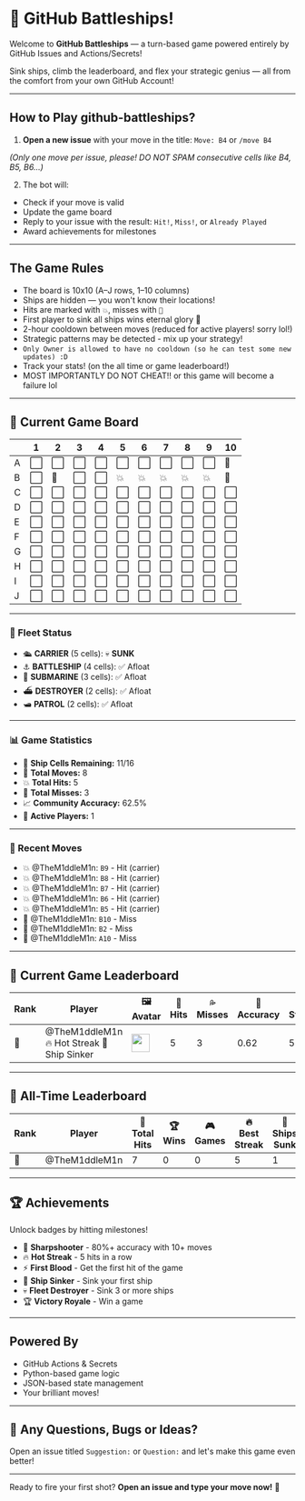 # 🚢 GitHub Battleships!

Welcome to **GitHub Battleships** — a turn-based game powered entirely by GitHub Issues and Actions/Secrets!

Sink ships, climb the leaderboard, and flex your strategic genius — all from the comfort from your own GitHub Account!

---

## How to Play github-battleships?

1. **Open a new issue** with your move in the title: `Move: B4` or `/move B4`

*(Only one move per issue, please! DO NOT SPAM consecutive cells like B4, B5, B6...)*

2. The bot will:
- Check if your move is valid
- Update the game board
- Reply to your issue with the result: `Hit!`, `Miss!`, or `Already Played`
- Award achievements for milestones

---

## The Game Rules

- The board is 10x10 (A–J rows, 1–10 columns)
- Ships are hidden — you won't know their locations!
- Hits are marked with `💥`, misses with `🌊`
- First player to sink all ships wins eternal glory 👑
- 2-hour cooldown between moves (reduced for active players! sorry lol!)
- Strategic patterns may be detected - mix up your strategy!
- `Only Owner is allowed to have no cooldown (so he can test some new updates) :D`
- Track your stats! (on the all time or game leaderboard!)
- MOST IMPORTANTLY DO NOT CHEAT!! or this game will become a failure lol

---

## 🎯 Current Game Board

<!-- BOARD_START -->
|   | 1 | 2 | 3 | 4 | 5 | 6 | 7 | 8 | 9 | 10 |
|---|---|---|---|---|---|---|---|---|---|---|
| A | ⬜ | ⬜ | ⬜ | ⬜ | ⬜ | ⬜ | ⬜ | ⬜ | ⬜ | 🌊 |
| B | ⬜ | 🌊 | ⬜ | ⬜ | 💥 | 💥 | 💥 | 💥 | 💥 | 🌊 |
| C | ⬜ | ⬜ | ⬜ | ⬜ | ⬜ | ⬜ | ⬜ | ⬜ | ⬜ | ⬜ |
| D | ⬜ | ⬜ | ⬜ | ⬜ | ⬜ | ⬜ | ⬜ | ⬜ | ⬜ | ⬜ |
| E | ⬜ | ⬜ | ⬜ | ⬜ | ⬜ | ⬜ | ⬜ | ⬜ | ⬜ | ⬜ |
| F | ⬜ | ⬜ | ⬜ | ⬜ | ⬜ | ⬜ | ⬜ | ⬜ | ⬜ | ⬜ |
| G | ⬜ | ⬜ | ⬜ | ⬜ | ⬜ | ⬜ | ⬜ | ⬜ | ⬜ | ⬜ |
| H | ⬜ | ⬜ | ⬜ | ⬜ | ⬜ | ⬜ | ⬜ | ⬜ | ⬜ | ⬜ |
| I | ⬜ | ⬜ | ⬜ | ⬜ | ⬜ | ⬜ | ⬜ | ⬜ | ⬜ | ⬜ |
| J | ⬜ | ⬜ | ⬜ | ⬜ | ⬜ | ⬜ | ⬜ | ⬜ | ⬜ | ⬜ |
<!-- BOARD_END -->

---

<!-- SHIP_STATUS_START -->
### 🚢 Fleet Status

- 🛳️ **CARRIER** (5 cells): 💀 **SUNK**
- ⚓ **BATTLESHIP** (4 cells): ✅ Afloat
- 🔱 **SUBMARINE** (3 cells): ✅ Afloat
- ⛴️ **DESTROYER** (2 cells): ✅ Afloat
- 🛥️ **PATROL** (2 cells): ✅ Afloat
<!-- SHIP_STATUS_END -->

---

<!-- GAME_STATS_START -->
### 📊 Game Statistics

- 🎯 **Ship Cells Remaining:** 11/16
- 🎲 **Total Moves:** 8
- 💥 **Total Hits:** 5
- 🌊 **Total Misses:** 3
- 📈 **Community Accuracy:** 62.5%
- 👥 **Active Players:** 1
<!-- GAME_STATS_END -->

---

<!-- HISTORY_MOVES_START -->
### 📜 Recent Moves

- 💥 @TheM1ddleM1n: `B9` - Hit (carrier)
- 💥 @TheM1ddleM1n: `B8` - Hit (carrier)
- 💥 @TheM1ddleM1n: `B7` - Hit (carrier)
- 💥 @TheM1ddleM1n: `B6` - Hit (carrier)
- 💥 @TheM1ddleM1n: `B5` - Hit (carrier)
- 🌊 @TheM1ddleM1n: `B10` - Miss
- 🌊 @TheM1ddleM1n: `B2` - Miss
- 🌊 @TheM1ddleM1n: `A10` - Miss
<!-- HISTORY_MOVES_END -->

---

## 🏅 Current Game Leaderboard

<!-- LEADERBOARD_START -->
| Rank | Player | 🖼️ Avatar | 🏹 Hits | 💦 Misses | 🎯 Accuracy | 🔥 Streak | 🚢 Sunk |
|------|--------|-----------|----------|------------|--------------|------------|----------|
| 🥇 | @TheM1ddleM1n 🔥 Hot Streak 🚢 Ship Sinker | <img src='https://github.com/TheM1ddleM1n.png' width='32' height='32'> | 5 | 3 | 0.62 | 5 | 1 |
<!-- LEADERBOARD_END -->

---

## 👑 All-Time Leaderboard

<!-- ALL_TIME_START -->
| Rank | Player | 🏹 Total Hits | 🏆 Wins | 🎮 Games | 🔥 Best Streak | 🚢 Ships Sunk |
|------|--------|---------------|---------|----------|----------------|----------------|
| 👑 | @TheM1ddleM1n | 7 | 0 | 0 | 5 | 1 |
<!-- ALL_TIME_END -->

---

## 🏆 Achievements

Unlock badges by hitting milestones!

- 🎯 **Sharpshooter** - 80%+ accuracy with 10+ moves
- 🔥 **Hot Streak** - 5 hits in a row
- ⚡ **First Blood** - Get the first hit of the game
- 🚢 **Ship Sinker** - Sink your first ship
- 💀 **Fleet Destroyer** - Sink 3 or more ships
- 🏆 **Victory Royale** - Win a game

---

## Powered By

- GitHub Actions & Secrets
- Python-based game logic
- JSON-based state management
- Your brilliant moves!

---

## 💬 Any Questions, Bugs or Ideas?

Open an issue titled `Suggestion:` or `Question:` and let's make this game even better!

---

Ready to fire your first shot?
**Open an issue and type your move now!** 🎯
